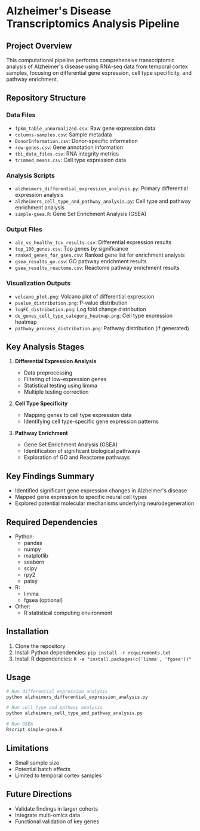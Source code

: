 # Alzheimer's Disease Transcriptomics Analysis Pipeline

## Project Overview
This computational pipeline performs comprehensive transcriptomic analysis of Alzheimer's disease using RNA-seq data from temporal cortex samples, focusing on differential gene expression, cell type specificity, and pathway enrichment.

## Repository Structure

### Data Files
- `fpkm_table_unnormalized.csv`: Raw gene expression data
- `columns-samples.csv`: Sample metadata
- `DonorInformation.csv`: Donor-specific information
- `row-genes.csv`: Gene annotation information
- `tbi_data_files.csv`: RNA integrity metrics
- `trimmed_means.csv`: Cell type expression data

### Analysis Scripts
- `alzheimers_differential_expression_analysis.py`: Primary differential expression analysis
- `alzheimers_cell_type_and_pathway_analysis.py`: Cell type and pathway enrichment analysis
- `simple-gsea.R`: Gene Set Enrichment Analysis (GSEA)

### Output Files
- `alz_vs_healthy_tcx_results.csv`: Differential expression results
- `top_100_genes.csv`: Top genes by significance
- `ranked_genes_for_gsea.csv`: Ranked gene list for enrichment analysis
- `gsea_results_go.csv`: GO pathway enrichment results
- `gsea_results_reactome.csv`: Reactome pathway enrichment results

### Visualization Outputs
- `volcano_plot.png`: Volcano plot of differential expression
- `pvalue_distribution.png`: P-value distribution
- `logFC_distribution.png`: Log fold change distribution
- `de_genes_cell_type_category_heatmap.png`: Cell type expression heatmap
- `pathway_process_distribution.png`: Pathway distribution (if generated)

## Key Analysis Stages

1. **Differential Expression Analysis**
   - Data preprocessing
   - Filtering of low-expression genes
   - Statistical testing using limma
   - Multiple testing correction

2. **Cell Type Specificity**
   - Mapping genes to cell type expression data
   - Identifying cell type-specific gene expression patterns

3. **Pathway Enrichment**
   - Gene Set Enrichment Analysis (GSEA)
   - Identification of significant biological pathways
   - Exploration of GO and Reactome pathways

## Key Findings Summary
- Identified significant gene expression changes in Alzheimer's disease
- Mapped gene expression to specific neural cell types
- Explored potential molecular mechanisms underlying neurodegeneration

## Required Dependencies
- Python:
  - pandas
  - numpy
  - matplotlib
  - seaborn
  - scipy
  - rpy2
  - patsy
- R:
  - limma
  - fgsea (optional)
- Other:
  - R statistical computing environment

## Installation
1. Clone the repository
2. Install Python dependencies: `pip install -r requirements.txt`
3. Install R dependencies: `R -e "install.packages(c('limma', 'fgsea'))"`

## Usage
```bash
# Run differential expression analysis
python alzheimers_differential_expression_analysis.py

# Run cell type and pathway analysis
python alzheimers_cell_type_and_pathway_analysis.py

# Run GSEA
Rscript simple-gsea.R
```

## Limitations
- Small sample size
- Potential batch effects
- Limited to temporal cortex samples

## Future Directions
- Validate findings in larger cohorts
- Integrate multi-omics data
- Functional validation of key genes
